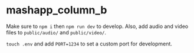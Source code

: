 # mashapp_column_b

Make sure to `npm i` then `npm run dev` to develop. Also, add audio and video files to `public/audio/` and `public/video/`. 

`touch .env` and add `PORT=1234` to set a custom port for development. 
